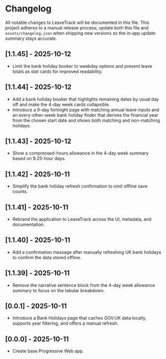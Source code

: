 # Changelog

All notable changes to LeaveTrack will be documented in this file. This project adheres to a manual release process; update both this file and `assets/changelog.json` when shipping new versions so the in-app update summary stays accurate.

## [1.1.45] - 2025-10-12
- Limit the bank holiday booker to weekday options and present leave totals as stat cards for improved readability.

## [1.1.44] - 2025-10-12
- Add a bank holiday booker that highlights remaining dates by usual day off and make the 4-day week cards collapsible.
- Introduce a 9-day fortnight page with matching annual leave inputs and an every-other-week bank holiday finder that derives the financial year from the chosen start date and shows both matching and non-matching holidays.

## [1.1.43] - 2025-10-12
- Show a compressed-hours allowance in the 4-day week summary based on 9.25-hour days.

## [1.1.42] - 2025-10-11
- Simplify the bank holiday refresh confirmation to omit offline save counts.

## [1.1.41] - 2025-10-11
- Rebrand the application to LeaveTrack across the UI, metadata, and documentation.

## [1.1.40] - 2025-10-11
- Add a confirmation message after manually refreshing UK bank holidays to confirm the data stored offline.

## [1.1.39] - 2025-10-11
- Remove the narrative sentence block from the 4-day week allowance summary to focus on the tabular breakdown.

## [0.0.1] - 2025-10-11
- Introduce a Bank Holidays page that caches GOV.UK data locally, supports year filtering, and offers a manual refresh.

## [0.0.0] - 2025-10-11
- Create base Progressive Web app.
